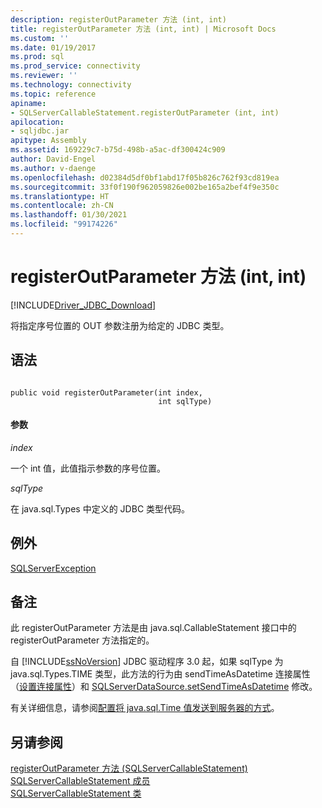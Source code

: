 ```yaml
---
description: registerOutParameter 方法 (int, int)
title: registerOutParameter 方法 (int, int) | Microsoft Docs
ms.custom: ''
ms.date: 01/19/2017
ms.prod: sql
ms.prod_service: connectivity
ms.reviewer: ''
ms.technology: connectivity
ms.topic: reference
apiname:
- SQLServerCallableStatement.registerOutParameter (int, int)
apilocation:
- sqljdbc.jar
apitype: Assembly
ms.assetid: 169229c7-b75d-498b-a5ac-df300424c909
author: David-Engel
ms.author: v-daenge
ms.openlocfilehash: d02384d5df0bf1abd17f05b826c762f93cd819ea
ms.sourcegitcommit: 33f0f190f962059826e002be165a2bef4f9e350c
ms.translationtype: HT
ms.contentlocale: zh-CN
ms.lasthandoff: 01/30/2021
ms.locfileid: "99174226"
---
```

# <a name="registeroutparameter-method-int-int"></a>registerOutParameter 方法 (int, int)
[!INCLUDE[Driver_JDBC_Download](../../../includes/driver_jdbc_download.md)]

  将指定序号位置的 OUT 参数注册为给定的 JDBC 类型。  
  
## <a name="syntax"></a>语法  
  
```  
  
public void registerOutParameter(int index,  
                                 int sqlType)  
```  
  
#### <a name="parameters"></a>参数  
 *index*  
  
 一个 int 值，此值指示参数的序号位置。  
  
 *sqlType*  
  
 在 java.sql.Types 中定义的 JDBC 类型代码。  
  
## <a name="exceptions"></a>例外  
 [SQLServerException](../../../connect/jdbc/reference/sqlserverexception-class.md)  
  
## <a name="remarks"></a>备注  
 此 registerOutParameter 方法是由 java.sql.CallableStatement 接口中的 registerOutParameter 方法指定的。  
  
 自 [!INCLUDE[ssNoVersion](../../../includes/ssnoversion-md.md)] JDBC 驱动程序 3.0 起，如果 sqlType 为 java.sql.Types.TIME 类型，此方法的行为由 sendTimeAsDatetime 连接属性（[设置连接属性](../../../connect/jdbc/setting-the-connection-properties.md)）和 [SQLServerDataSource.setSendTimeAsDatetime](../../../connect/jdbc/reference/setsendtimeasdatetime-method-sqlserverdatasource.md) 修改。  
  
 有关详细信息，请参阅[配置将 java.sql.Time 值发送到服务器的方式](../../../connect/jdbc/configuring-how-java-sql-time-values-are-sent-to-the-server.md)。  
  
## <a name="see-also"></a>另请参阅  
 [registerOutParameter 方法 &#40;SQLServerCallableStatement&#41;](../../../connect/jdbc/reference/registeroutparameter-method-sqlservercallablestatement.md)   
 [SQLServerCallableStatement 成员](../../../connect/jdbc/reference/sqlservercallablestatement-members.md)   
 [SQLServerCallableStatement 类](../../../connect/jdbc/reference/sqlservercallablestatement-class.md)  
  
  
